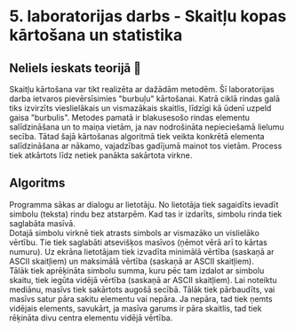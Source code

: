 # 5. laboratorijas darbs -  Skaitļu kopas kārtošana un statistika  
## Neliels ieskats teorijā :mag_right:

Skaitļu kārtošana var tikt realizēta ar dažādām metodēm. Šī laboratorijas darba ietvaros pievērsīsimies "burbuļu" kārtošanai. Katrā ciklā rindas galā tiks izvirzīts vieslielākais un vismazākais skaitlis, līdzīgi kā ūdenī uzpeld gaisa "burbulis". Metodes pamatā ir blakusesošo rindas elementu salīdzināšana un to maiņa vietām, ja nav nodrošināta nepieciešamā lielumu secība. Tātad šajā kārtošanas algoritmā tiek veikta konkrētā elementa salīdzināšana ar nākamo, vajadzības gadījumā mainot tos vietām. Process tiek atkārtots līdz netiek panākta sakārtota virkne.  

## Algoritms

Programma sākas ar dialogu ar lietotāju. No lietotāja tiek sagaidīts ievadīt simbolu (teksta) rindu bez atstarpēm. Kad tas ir izdarīts, simbolu rinda tiek saglabāta masīvā.  
Dotajā simbolu virknē tiek atrasts simbols ar vismazāko un vislielāko vērtību. Tie tiek saglabāti atsevišķos masīvos (ņēmot vērā arī to kārtas numuru). 
Uz ekrāna lietotājam tiek izvadīta minimālā vērtība (saskaņā ar ASCII skaitļiem) un maksimālā vērtība (saskaņā ar ASCII skaitļiem).  
Tālāk tiek aprēķināta simbolu summa, kuru pēc tam izdalot ar simbolu skaitu, tiek iegūta vidējā vērtība (saskaņā ar ASCII skaitļiem). 
Lai noteiktu mediānu, masīvs tiek sakārtots augošā secībā. Tālāk tiek pārbaudīts, vai masīvs satur pāra sakitu elementu vai nepāra. Ja nepāra, tad tiek ņemts vidējais elements, savukārt, ja masīva garums ir pāra skaitlis, tad tiek rēķināta divu centra elementu vidējā vērtība.   
